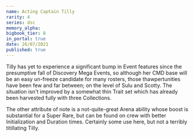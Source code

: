 ```yaml
---
name: Acting Captain Tilly
rarity: 4
series: dsc
memory_alpha:
bigbook_tier: 8
in_portal: true
date: 26/07/2021
published: true
---
```


Tilly has yet to experience a significant bump in Event features since the presumptive fall of Discovery Mega Events, so although her CMD base will be an easy un-freeze candidate for many rosters, those thawpertunities have been few and far between; on the level of Sulu and Scotty. The situation isn't improved by a somewhat thin Trait set which has already been harvested fully with three Collections.

The other attribute of note is a not-quite-great Arena ability whose boost is substantial for a Super Rare, but can be found on crew with better Initialization and Duration times. Certainly some use here, but not a terribly titillating Tilly.
